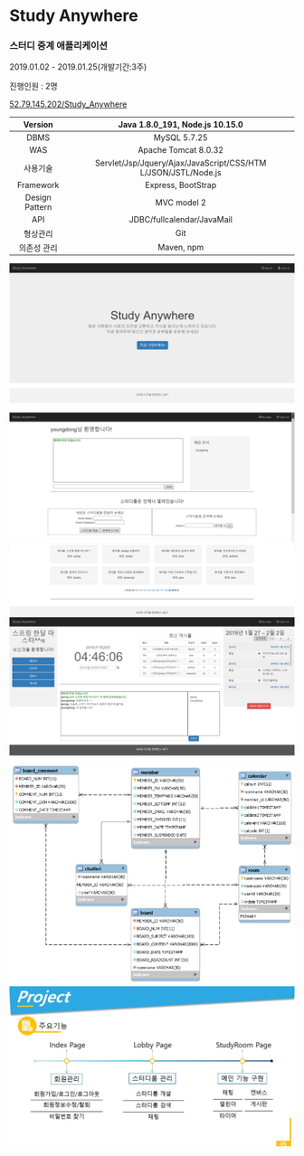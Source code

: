 <h1>Study Anywhere</h1>

<h3>스터디 중계 애플리케이션</h3>
<p>2019.01.02 - 2019.01.25(개발기간:3주)</p>
<p>진행인원 : 2명</p>

[52.79.145.202/Study_Anywhere](http://52.79.145.202/Study_Anywhere)

| Version| Java 1.8.0_191, Node.js 10.15.0 | 
|:------:|:------:|
|   DBMS    |   MySQL 5.7.25    |
|   WAS    |   Apache Tomcat 8.0.32    |
|   사용기술    |   Servlet/Jsp/Jquery/Ajax/JavaScript/CSS/HTM L/JSON/JSTL/Node.js    |
|   Framework    |   Express, BootStrap    |
|   Design Pattern    |   MVC model 2    |
|   API    |   JDBC/fullcalendar/JavaMail    |
|   형상관리    |   Git    |
|   의존성 관리    |   Maven, npm    |


![main](./readmeImg/Main.png)
![lobby](./readmeImg/LobbyMain.png)
![main2](./readmeImg/LobbyMain2.png)
![room](./readmeImg/RoomMain.png)
![ERD](./readmeImg/ERD.png)
![function](./readmeImg/function.jpg)


